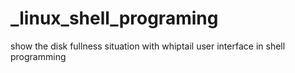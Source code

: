 # _linux_shell_programing
show the disk fullness situation with  whiptail user interface in shell programming
